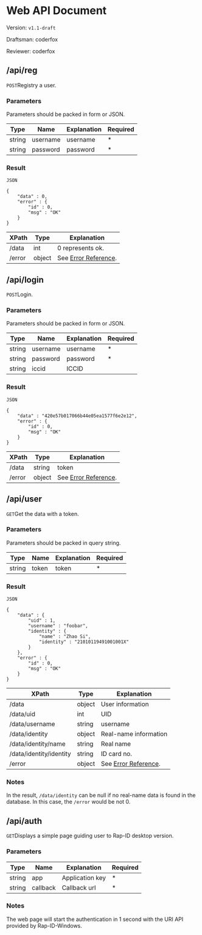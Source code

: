 Web API Document
=====

Version: `v1.1-draft`

Draftsman: coderfox

Reviewer: coderfox

/api/reg
-----

`POST`Registry a user.

### Parameters

Parameters should be packed in form or JSON.

|Type|Name|Explanation|Required|
|-|-|-|-|
|string|username|username|*|
|string|password|password|*|

### Result

`JSON`

```
{
    "data" : 0,
    "error" : {
        "id" : 0,
        "msg" : "OK"
    }
}
```

|XPath|Type|Explanation|
|-|-|-|
|/data|int|0 represents ok.|
|/error|object|See [Error Reference](Error_Reference_Web_API).|

/api/login
-----

`POST`Login.

### Parameters

Parameters should be packed in form or JSON.

|Type|Name|Explanation|Required|
|-|-|-|-|
|string|username|username|*|
|string|password|password|*|
|string|iccid|ICCID||

### Result

`JSON`

```
{
    "data" : "420e57b017066b44e05ea1577f6e2e12",
    "error" : {
        "id" : 0,
        "msg" : "OK"
    }
}
```

|XPath|Type|Explanation|
|-|-|-|
|/data|string|token|
|/error|object|See [Error Reference](Error_Reference_Web_API).|

/api/user
-----

`GET`Get the data with a token.

### Parameters

Parameters should be packed in query string.

|Type|Name|Explanation|Required|
|-|-|-|-|
|string|token|token|*|

### Result

`JSON`

```
{
    "data" : {
        "uid" : 1,
        "username" : "foobar",
        "identity" : {
            "name" : "Zhao Si",
            "identity" : "21010119491001001X"
        }
    },
    "error" : {
        "id" : 0,
        "msg" : "OK"
    }
}
```

|XPath|Type|Explanation|
|-|-|-|
|/data|object|User information|
|/data/uid|int|UID|
|/data/username|string|username|
|/data/identity|object|Real-name information|
|/data/identity/name|string|Real name|
|/data/identity/identity|string|ID card no.|
|/error|object|See [Error Reference](Error_Reference_Web_API).|

### Notes

In the result, `/data/identity` can be null if no real-name data is found in the database. In this case, the `/error` would be not 0.

/api/auth
-----

`GET`Displays a simple page guiding user to Rap-ID desktop version.

### Parameters

|Type|Name|Explanation|Required|
|-|-|-|-|
|string|app|Application key|*|
|string|callback|Callback url|*|

### Notes

The web page will start the authentication in 1 second with the URI API provided by
Rap-ID-Windows.